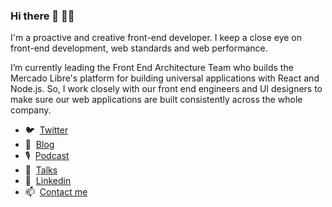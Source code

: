 ### Hi there 👋 👨‍💻

I'm a proactive and creative front-end developer. I keep a close eye on front-end development, web standards and web performance.

I’m currently leading the Front End Architecture Team who builds the Mercado Libre's platform for building universal applications with React and Node.js. So, I work closely with our front end engineers and UI designers to make sure our web applications are built consistently across the whole company.

- 🐦 &nbsp;[Twitter](https://twitter.com/pazguille)
- 📝 &nbsp;[Blog](https://blog.pazguille.me/)
- 🎙️ &nbsp;[Podcast](https://anchor.fm/condetodo)
- 📣 &nbsp;[Talks](https://speakerdeck.com/pazguille)
- 💼 &nbsp;[Linkedin](https://www.linkedin.com/in/pazguillermo)
- 📫 &nbsp;[Contact me](mailto:guille87paz@gmail.com)

